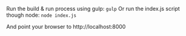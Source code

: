 Run the build & run process using gulp: `gulp`
Or run the index.js script though node: `node index.js`

And point your browser to http://localhost:8000